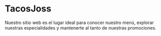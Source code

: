 # TacosJoss
Nuestro sitio web es el lugar ideal para conocer nuestro menú, explorar nuestras especialidades y mantenerte al tanto de nuestras promociones.
